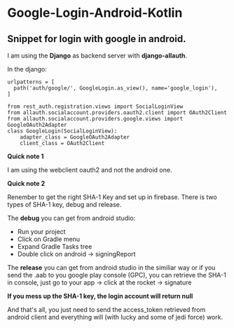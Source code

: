 # Google-Login-Android-Kotlin
## Snippet for login with google in android.

I am using the **Django** as backend server with **django-allauth**.

In the django:

```
urlpatterns = [
  path('auth/google/', GoogleLogin.as_view(), name='google_login'),
]

from rest_auth.registration.views import SocialLoginView
from allauth.socialaccount.providers.oauth2.client import OAuth2Client
from allauth.socialaccount.providers.google.views import GoogleOAuth2Adapter
class GoogleLogin(SocialLoginView):
    adapter_class = GoogleOAuth2Adapter
    client_class = OAuth2Client
```

**Quick note 1**

I am using the webclient oauth2 and not the android one.

**Quick note 2**

Renember to get the right SHA-1 Key and set up in firebase.
There is two types of SHA-1 key, debug and release.

The **debug** you can get from android studio:

- Run your project
- Click on Gradle menu
- Expand Gradle Tasks tree
- Double click on android -> signingReport

The **release** you can get from android studio in the similiar way or if you send the .aab to you google play console (GPC), you can retrieve the SHA-1 in console, just go to your app -> click at the rocket -> signature

**If you mess up the SHA-1 key, the login account will return null**

And that's all, you just need to send the access_token retrieved from android client and everything will (with lucky and some of jedi force) work.
